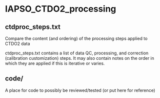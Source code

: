 # IAPSO_CTDO2_processing

## ctdproc_steps.txt

Compare the content (and ordering) of the processing steps applied to CTDO2 data

ctdproc_steps.txt contains a list of data QC, processing, and correction (calibration customization) steps. It may also contain notes on the order in which they are applied if this is iterative or varies. 

## code/

A place for code to possibly be reviewed/tested (or put here for reference)
